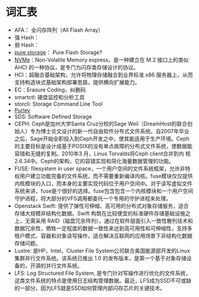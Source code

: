 # 词汇表

- AFA： 全闪存阵列（All Flash Array）
- 强 Hash：
- 弱 Hash：
- [pure storage](http://www.purestorage.com/)： Pure Flash Storage?
- [NVMe](http://baike.sogou.com/v158092014.htm?fromTitle=NVMe)：Non-Volatile Memory express，是一种建立在 M.2 接口上的类似 AHCI 的一种协议，是专门为闪存类存储设计的协议。
- HCI：超融合基础架构，允许将物理存储融合到业界标准 x86 服务器上，从而支持构造块式基础架构部署思路，提供横向扩展能力。
- EC：Erasure Coding，纠删码
- smartctl: 硬盘监控和分析工具
- storcli:  Storage Command Line Tool
- [Purley](https://www.intel.com/content/www/us/en/design/products-and-solutions/processors-and-chipsets/purley/intel-xeon-scalable-processors.html)
- SDS: Software Defined Storage
- CEPH: Ceph是加州大学Santa Cruz分校的Sage Weil（DreamHost的联合创始人）专为博士论文设计的新一代自由软件分布式文件系统。自2007年毕业之后，Sage开始全职投入到Ceph开发之中，使其能适用于生产环境。Ceph的主要目标是设计成基于POSIX的没有单点故障的分布式文件系统，使数据能容错和无缝的复制。2010年3 月，Linus Torvalds将Ceph client合并到内 核2.6.34中。Ceph的架构，它的容错实现和简化海量数据管理的功能。
- FUSE: filesystem in user space，一个用户空间的文件系统框架，允许非特权用户建立功能完备的文件系统，而不需要重新编译内核。fuse模块仅仅提供内核模块的入口，而本身的主要实现代码位于用户空间中。对于读写虚拟文件系统来讲，fuse是个很好的选择。fuse包含包含一个内核模块和一个用户空间守护进程，将大部分的VFS调用都委托一个专用的守护进程来处理。
- Openstack Swift: 提供了弹性可伸缩、高可用的分布式对象存储服务，适合存储大规模非结构化数据。Swift 构筑在比较便宜的标准硬件存储基础设施之上，无需采用 RAID（磁盘冗余阵列），通过在软件层面引入一致性散列技术和数据冗余性，牺牲一定程度的数据一致性来达到高可用性和可伸缩性，支持多租户模式、容器和对象读写操作，适合解决互联网的应用场景下非结构化数据存储问题。
- Lustre: 是HP，Intel，Cluster File System公司联合美国能源部开发的Linux集群并行文件系统。该系统已推出 1.0 的发布版本，是第一个基于对象存储设备的，开源的并行文件系统。
- LFS: Log Structured File System, 是专门针对写操作进行优化的文件系统，这类文件系统的特点是使用日志结构管理数据。最近，LFS成为SSD不可或缺的一部分，因为LFS就是SSD如何管理内部闪存芯片的关键技术。
